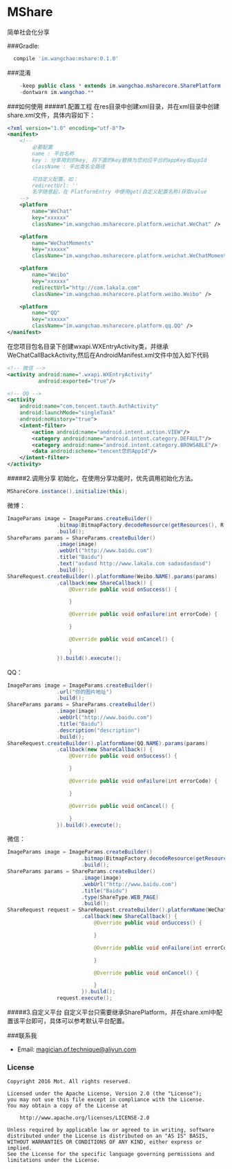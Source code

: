 # MShare
简单社会化分享

###Gradle:
```gradle
  compile 'im.wangchao:mshare:0.1.0'
```
###混淆
```java
    -keep public class * extends im.wangchao.msharecore.SharePlatform
    -dontwarn im.wangchao.**
```
###如何使用
#####1.配置工程
在res目录中创建xml目录，并在xml目录中创建share.xml文件，具体内容如下：
```xml
<?xml version="1.0" encoding="utf-8"?>
<manifest>
    <!--
        必要配置
        name : 平台名称
        key : 分享用到的key, 将下面的key替换为您对应平台的appKey或appId
        className : 平台类名全路径

        可自定义配置，如：
        redirectUrl: ''
        名字随意起，在 PlatformEntry 中使用get(自定义配置名称)获取value
    -->
    <platform
        name="WeChat"
        key="xxxxxx"
        className="im.wangchao.msharecore.platform.weichat.WeChat" />

    <platform
        name="WeChatMoments"
        key="xxxxxx"
        className="im.wangchao.msharecore.platform.weichat.WeChatMoments" />

    <platform
        name="Weibo"
        key="xxxxxx"
        redirectUrl="http://com.lakala.com"
        className="im.wangchao.msharecore.platform.weibo.Weibo" />

    <platform
        name="QQ"
        key="xxxxxx"
        className="im.wangchao.msharecore.platform.qq.QQ" />
</manifest>
```

在您项目包名目录下创建wxapi.WXEntryActivity类，并继承WeChatCallBackActivity,然后在AndroidManifest.xml文件中加入如下代码
```xml
<!-- 微信 -->
<activity android:name=".wxapi.WXEntryActivity"
          android:exported="true"/>

<!-- QQ -->
<activity
    android:name="com.tencent.tauth.AuthActivity"
    android:launchMode="singleTask"
    android:noHistory="true">
    <intent-filter>
        <action android:name="android.intent.action.VIEW"/>
        <category android:name="android.intent.category.DEFAULT"/>
        <category android:name="android.intent.category.BROWSABLE"/>
        <data android:scheme="tencent您的AppId"/>
    </intent-filter>
</activity>
```
#####2.调用分享
初始化，在使用分享功能时，优先调用初始化方法。
```java
MShareCore.instance().initialize(this);
```

微博：
```java
ImageParams image = ImageParams.createBuilder()
                .bitmap(BitmapFactory.decodeResource(getResources(), R.mipmap.ic_launcher))
                .build();
ShareParams params = ShareParams.createBuilder()
                .image(image)
                .webUrl("http://www.baidu.com")
                .title("Baidu")
                .text("asdasd http://www.lakala.com sadasdasdasd")
                .build();
ShareRequest.createBuilder().platformName(Weibo.NAME).params(params)
                .callback(new ShareCallback() {
                    @Override public void onSuccess() {

                    }

                    @Override public void onFailure(int errorCode) {

                    }

                    @Override public void onCancel() {

                    }
                }).build().execute();
```

QQ：
```java
ImageParams image = ImageParams.createBuilder()
                .url("你的图片地址")
                .build();
ShareParams params = ShareParams.createBuilder()
                .image(image)
                .webUrl("http://www.baidu.com")
                .title("Baidu")
                .description("description")
                .build();
ShareRequest.createBuilder().platformName(QQ.NAME).params(params)
                .callback(new ShareCallback() {
                    @Override public void onSuccess() {

                    }

                    @Override public void onFailure(int errorCode) {

                    }

                    @Override public void onCancel() {

                    }
                }).build().execute();
```

微信：
```java
ImageParams image = ImageParams.createBuilder()
                        .bitmap(BitmapFactory.decodeResource(getResources(), R.mipmap.ic_launcher))
                        .build();
ShareParams params = ShareParams.createBuilder()
                        .image(image)
                        .webUrl("http://www.baidu.com")
                        .title("Baidu")
                        .type(ShareType.WEB_PAGE)
                        .build();
ShareRequest request = ShareRequest.createBuilder().platformName(WeChatMoments.NAME).params(params)
                        .callback(new ShareCallback() {
                            @Override public void onSuccess() {

                            }

                            @Override public void onFailure(int errorCode) {

                            }

                            @Override public void onCancel() {

                            }
                        }).build();
                request.execute();
```

#####3.自定义平台
自定义平台只需要继承SharePlatform，并在share.xml中配置该平台即可，具体可以参考默认平台配置。


###联系我
- Email:  magician.of.technique@aliyun.com

### License

    Copyright 2016 Mot. All rights reserved.

    Licensed under the Apache License, Version 2.0 (the "License");
    you may not use this file except in compliance with the License.
    You may obtain a copy of the License at

        http://www.apache.org/licenses/LICENSE-2.0

    Unless required by applicable law or agreed to in writing, software
    distributed under the License is distributed on an "AS IS" BASIS,
    WITHOUT WARRANTIES OR CONDITIONS OF ANY KIND, either express or implied.
    See the License for the specific language governing permissions and
    limitations under the License.

